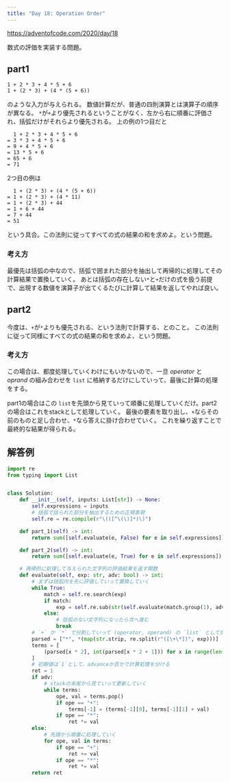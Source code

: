```yaml
---
title: "Day 18: Operation Order"
---
```


https://adventofcode.com/2020/day/18

数式の評価を実装する問題。


## part1

```
1 + 2 * 3 + 4 * 5 + 6
1 + (2 * 3) + (4 * (5 + 6))
```

のような入力が与えられる。
数値計算だが、普通の四則演算とは演算子の順序が異なる。
`*`が`+`より優先されるということがなく、左から右に順番に評価され、括弧だけがそれらより優先される。
上の例の1つ目だと 

```
  1 + 2 * 3 + 4 * 5 + 6
= 3 * 3 + 4 * 5 + 6
= 9 + 4 * 5 + 6
= 13 * 5 + 6
= 65 + 6
= 71
```

2つ目の例は

```
  1 + (2 * 3) + (4 * (5 + 6))
= 1 + (2 * 3) + (4 * 11)
= 1 + (2 * 3) + 44
= 1 + 6 + 44
= 7 + 44
= 51
```

という具合。この法則に従ってすべての式の結果の和を求めよ。という問題。


### 考え方

最優先は括弧の中なので、括弧で囲まれた部分を抽出して再帰的に処理してその計算結果で置換していく。
あとは括弧の存在しない`*`と`+`だけの式を扱う前提で、出現する数値を演算子が出てくるたびに計算して結果を返してやれば良い。


## part2

今度は、`+`が`*`よりも優先される、という法則で計算する、とのこと。
この法則に従って同様にすべての式の結果の和を求めよ、という問題。


### 考え方

この場合は、都度処理していくわけにもいかないので、一旦 *operator* と *oprand* の組み合わせを `list` に格納するだけにしていって、最後に計算の処理をする。

part1の場合はこの `list`を先頭から見ていって順番に処理していくだけ。part2の場合はこれをstackとして処理していく。
最後の要素を取り出し、`+`ならその前のものと足し合わせ、`*`なら答えに掛け合わせていく。
これを繰り返すことで最終的な結果が得られる。


## 解答例

```python
import re
from typing import List


class Solution:
    def __init__(self, inputs: List[str]) -> None:
        self.expressions = inputs
        # 括弧で括られた部分を抽出するための正規表現
        self.re = re.compile(r"\(([^\(\)]*)\)")

    def part_1(self) -> int:
        return sum([self.evaluate(e, False) for e in self.expressions])

    def part_2(self) -> int:
        return sum([self.evaluate(e, True) for e in self.expressions])

    # 再帰的に処理して与えられた文字列の評価結果を返す関数
    def evaluate(self, exp: str, adv: bool) -> int:
        # まずは括弧内を先に評価していって置換していく
        while True:
            match = self.re.search(exp)
            if match:
                exp = self.re.sub(str(self.evaluate(match.group(1), adv)), exp, count=1)
            else:
                # 括弧のない文字列になったら次へ進む
                break
        # `+` か `*` で分割していって (operator, operand) の `list` として保持
        parsed = ["*", *(map(str.strip, re.split(r"([\+\*])", exp)))]
        terms = [
            (parsed[x * 2], int(parsed[x * 2 + 1])) for x in range(len(parsed) // 2)
        ]
        # 初期値は`1`として、advanceか否かで計算処理を分ける
        ret = 1
        if adv:
            # stackの末尾から見ていって更新していく
            while terms:
                ope, val = terms.pop()
                if ope == "+":
                    terms[-1] = (terms[-1][0], terms[-1][1] + val)
                if ope == "*":
                    ret *= val
        else:
            # 先頭から順番に処理していく
            for ope, val in terms:
                if ope == "+":
                    ret += val
                if ope == "*":
                    ret *= val
        return ret
```
